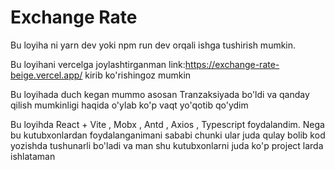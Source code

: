 # Exchange Rate

Bu loyiha ni yarn dev yoki npm run dev orqali ishga tushirish mumkin.

Bu loyihani vercelga joylashtirganman link:https://exchange-rate-beige.vercel.app/  kirib ko'rishingoz mumkin

Bu loyihada duch kegan mummo asosan Tranzaksiyada bo'ldi va qanday qilish mumkinligi haqida o'ylab ko'p vaqt yo'qotib qo'ydim

Bu loyihda React + Vite , Mobx , Antd , Axios , Typescript foydalandim. Nega bu kutubxonlardan foydalanganimani sababi chunki ular juda qulay bolib kod yozishda tushunarli bo'ladi va man shu kutubxonlarni juda ko'p project larda ishlataman